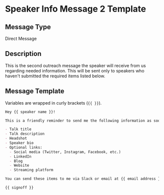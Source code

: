 # Speaker Info Message 2 Template

## Message Type

Direct Message

## Description

This is the second outreach message the speaker will receive from us regarding needed information. This will be sent only to speakers who haven't submitted the required items listed below.

## Message Template

Variables are wrapped in curly brackets (`{{ }}`).

````md
Hey {{ speaker name }}!

This is a friendly reminder to send me the following information as soon as possible:

- Talk title
- Talk description
- Headshot
- Speaker bio
- Optional links:
  - Social media (Twitter, Instagram, Facebook, etc.)
  - LinkedIn
  - Blog
  - Website
  - Streaming platform

You can send these items to me via Slack or email at {{ email address }}. If you have any questions or comments, please let me or @Meg know.

{{ signoff }}
````
